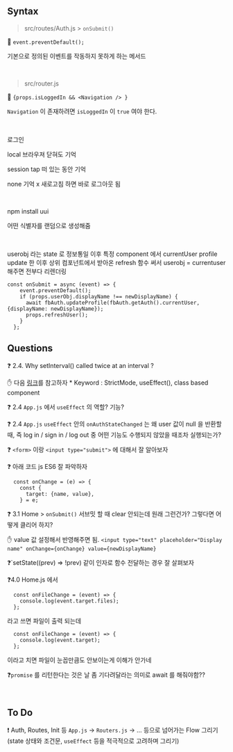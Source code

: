 ## Syntax

> src/routes/Auth.js > `onSubmit()`

🚩 `event.preventDefault();`

 기본으로 정의된 이벤트를 작동하지 못하게 하는 메서드

<br/>

> src/router.js

🚩 `{props.isLoggedIn && <Navigation /> }`

`Navigation` 이 존재하려면 `isLoggedIn` 이 `true` 여야 한다.

<br/>

로그인

local 브라우져 닫혀도 기억

session tap 떠 있는 동안 기억

none 기억 x 새로고침 하면 바로 로그아웃 됨

 <br/>

npm install uui

어떤 식별자를 랜덤으로 생성해줌

<br/>

userobj 라는 state 로 정보통일 이후 특정 component 에서 currentUser profile update 한 이후 상위 컴포넌트에서 받아온 refresh 함수 써서 userobj = currentuser 해주면 전부다 리렌더링

```react
const onSubmit = async (event) => {
    event.preventDefault();
    if (props.userObj.displayName !== newDisplayName) {
      await fbAuth.updateProfile(fbAuth.getAuth().currentUser, {displayName: newDisplayName});
      props.refreshUser();
    }
  };
```

## Questions

❓ 2.4. Why setInterval() called twice at an interval ?

✋ 다음 [링크](https://stackoverflow.com/questions/69581697/setinterval-called-twice-at-an-interval-react-js)를 참고하자 * Keyword : StrictMode, useEffect(), class based component

❓ 2.4  `App.js` 에서 `useEffect` 의 역할? 기능?

❓ 2.4 `App.js`  `useEffect` 안의 `onAuthStateChanged` 는 왜 user 값이 null 을 반환할 때, 즉 log in / sign in / log out 중 어떤 기능도 수행되지 않았을 때조차 실행되는가?

❓ `<form>` 이랑 `<input type="submit">` 에 대해서 잘 알아보자

❓ 아래 코드 js ES6 잘 파악하자

```react
  const onChange = (e) => {
    const {
      target: {name, value},
    } = e;
```

❓ 3.1 Home > `onSubmit()` 서브밋 할 때 clear 안되는데 원래 그런건가? 그렇다면 어떻게 클리어 하지?

✋ value 값 설정해서 반영해주면 됨. `<input type="text" placeholder="Display name" onChange={onChange} value={newDisplayName}`

❓`setState((prev) => !prev) 같이 인자로 함수 전달하는 경우 잘 살펴보자

❓4.0 Home.js 에서

```react
  const onFileChange = (event) => {
    console.log(event.target.files);
  };
```

라고 쓰면 파일이 출력 되는데

```react
  const onFileChange = (event) => {
    console.log(event.target);
  };
```

이라고 치면 파일이 눈꼽만큼도 안보이는게 이해가 안가네

❓`promise` 를 리턴한다는 것은 날 좀 기다려달라는 의미로 await 를 해줘야함??

<br/>

## To Do

❗ Auth, Routes, Init 등 `App.js` -> `Routers.js` -> ... 등으로 넘어가는 Flow 그리기 (state 상태와 조건문, `useEffect` 등을 적극적으로 고려하며 그리기)

